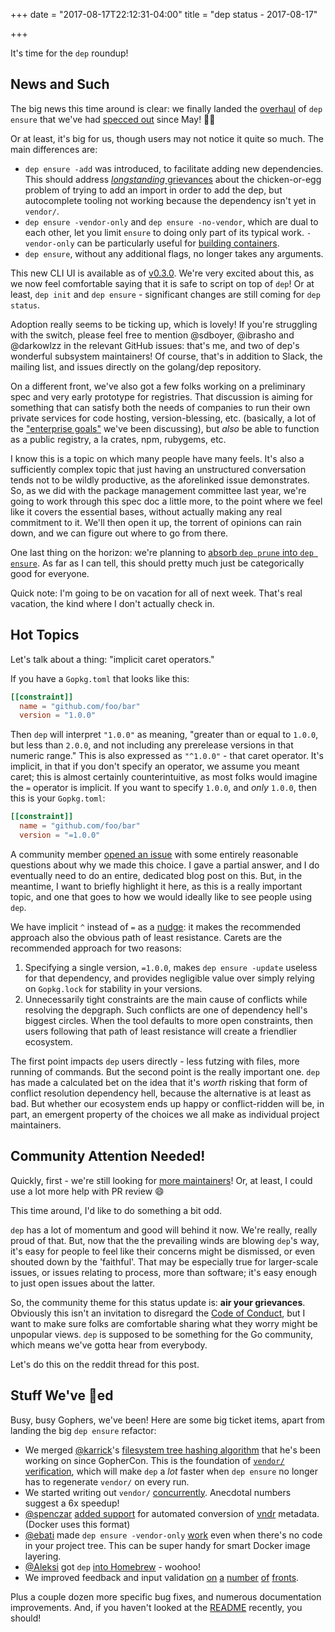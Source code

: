 +++
date = "2017-08-17T22:12:31-04:00"
title = "dep status - 2017-08-17"

+++

It's time for the `dep` roundup!

## News and Such

The big news this time around is clear: we finally landed the [overhaul](https://github.com/golang/dep/pull/489) of `dep ensure` that we've had [specced out](https://github.com/golang/dep/issues/277) since May! 🎉🎉

Or at least, it's big for us, though users may not notice it quite so much. The main differences are:

* `dep ensure -add` was introduced, to facilitate adding new dependencies. This should address [_longstanding_ grievances](https://github.com/golang/dep/issues/303) about the chicken-or-egg problem of trying to add an import in order to add the dep, but autocomplete tooling not working because the dependency isn't yet in `vendor/`.
* `dep ensure -vendor-only` and `dep ensure -no-vendor`, which are dual to each other, let you limit `ensure` to doing only part of its typical work. `-vendor-only` can be particularly useful for [building containers](https://github.com/golang/dep/issues/796).
* `dep ensure`, without any additional flags, no longer takes any arguments.

This new CLI UI is available as of [v0.3.0](https://github.com/golang/dep/releases/tag/v0.3.0). We're very excited about this, as we now feel comfortable saying that it is safe to script on top of `dep`! Or at least, `dep init` and `dep ensure` - significant changes are still coming for `dep status`.

Adoption really seems to be ticking up, which is lovely! If you're struggling with the switch, please feel free to mention @sdboyer, @ibrasho and @darkowlzz in the relevant GitHub issues: that's me, and two of dep's wonderful subsystem maintainers! Of course, that's in addition to Slack, the mailing list, and issues directly on the golang/dep repository.

On a different front, we've also got a few folks working on a preliminary spec and very early prototype for registries. That discussion is aiming for something that can satisfy both the needs of companies to run their own private services for code hosting, version-blessing, etc. (basically, a lot of the ["enterprise goals"](https://github.com/golang/dep/issues/286) we've been discussing), but _also_ be able to function as a public registry, a la crates, npm, rubygems, etc.

I know this is a topic on which many people have many feels. It's also a sufficiently complex topic that just having an unstructured conversation tends not to be wildly productive, as the aforelinked issue demonstrates. So, as we did with the package management committee last year, we're going to work through this spec doc a little more, to the point where we feel like it covers the essential bases, without actually making any real commitment to it. We'll then open it up, the torrent of opinions can rain down, and we can figure out where to go from there.

One last thing on the horizon: we're planning to [absorb `dep prune` into `dep ensure`](https://github.com/golang/dep/issues/944). As far as I can tell, this should pretty much just be categorically good for everyone.

Quick note: I'm going to be on vacation for all of next week. That's real vacation, the kind where I don't actually check in.

## Hot Topics

Let's talk about a thing: "implicit caret operators."

If you have a `Gopkg.toml` that looks like this:

```toml
[[constraint]]
  name = "github.com/foo/bar"
  version = "1.0.0"
```

Then `dep` will interpret `"1.0.0"` as meaning, "greater than or equal to `1.0.0`, but less than `2.0.0`, and not including any prerelease versions in that numeric range." This is also expressed as `"^1.0.0"` - that caret operator. It's implicit, in that if you don't specify an operator, we assume you meant caret; this is almost certainly counterintuitive, as most folks would imagine the `=` operator is implicit. If you want to specify `1.0.0`, and _only_ `1.0.0`, then this is your `Gopkg.toml`:


```toml
[[constraint]]
  name = "github.com/foo/bar"
  version = "=1.0.0"
```

A community member [opened an issue](https://github.com/golang/dep/issues/929) with some entirely reasonable questions about why we made this choice. I gave a partial answer, and I do eventually need to do an entire, dedicated blog post on this. But, in the meantime, I want to briefly highlight it here, as this is a really important topic, and one that goes to how we would ideally like to see people using `dep`.

We have implicit `^` instead of `=` as a [nudge](https://en.wikipedia.org/wiki/Nudge_(book)): it makes the recommended approach also the obvious path of least resistance. Carets are the recommended approach for two reasons:

1. Specifying a single version, `=1.0.0`, makes `dep ensure -update` useless for that dependency, and provides negligible value over simply relying on `Gopkg.lock` for stability in your versions.
2. Unnecessarily tight constraints are the main cause of conflicts while resolving the depgraph. Such conflicts are one of dependency hell's biggest circles. When the tool defaults to more open constraints, then users following that path of least resistance will create a friendlier ecosystem.

The first point impacts `dep` users directly - less futzing with files, more running of commands. But the second point is the really important one. `dep` has made a calculated bet on the idea that it's _worth_ risking that form of conflict resolution dependency hell, because the alternative is at least as bad. But whether our ecosystem ends up happy or conflict-ridden will be, in part, an emergent property of the choices we all make as individual project maintainers.

## Community Attention Needed!

Quickly, first - we're still looking for [more maintainers](https://github.com/golang/dep/issues/629)! Or, at least, I could use a lot more help with PR review 😄

This time around, I'd like to do something a bit odd.

`dep` has a lot of momentum and good will behind it now. We're really, really proud of that. But, now that the the prevailing winds are blowing `dep`'s way, it's easy for people to feel like their concerns might be dismissed, or even shouted down by the 'faithful'. That may be especially true for larger-scale issues, or issues relating to process, more than software; it's easy enough to just open issues about the latter.

So, the community theme for this status update is: **air your grievances**. Obviously this isn't an invitation to disregard the [Code of Conduct](https://golang.org/conduct), but I want to make sure folks are comfortable sharing what they worry might be unpopular views. `dep` is supposed to be something for the Go community, which means we've gotta hear from everybody.

Let's do this on the reddit thread for this post.

## Stuff We've 🚢ed

Busy, busy Gophers, we've been! Here are some big ticket items, apart from landing the big `dep ensure` refactor:

* We merged [@karrick](https://github.com/karrick)'s [filesystem tree hashing algorithm](https://github.com/golang/dep/pull/959) that he's been working on since GopherCon. This is the foundation of [`vendor/` verification](https://github.com/golang/dep/pull/959), which will make `dep` a _lot_ faster when `dep ensure` no longer has to regenerate `vendor/` on every run.
* We started writing out `vendor/` [concurrently](https://github.com/golang/dep/pull/1021). Anecdotal numbers suggest a 6x speedup!
* [@spenczar](https://github.com/spenczar) [added support](https://github.com/golang/dep/pull/978) for automated conversion of [vndr](https://github.com/LK4D4/vndr) metadata. (Docker uses this format)
* [@ebati](https://github.com/ebati) made `dep ensure -vendor-only` [work](https://github.com/golang/dep/pull/954) even when there's no code in your project tree. This can be super handy for smart Docker image layering.
* [@Aleksi](https://github.com/Aleksi) got `dep` [into Homebrew](https://github.com/golang/dep/pull/961) - woohoo!
* We improved feedback and input validation [on](https://github.com/golang/dep/pull/981) [a](https://github.com/golang/dep/pull/958) [number](https://github.com/golang/dep/pull/881) [of](https://github.com/golang/dep/pull/697) [fronts](https://github.com/golang/dep/pull/844).

Plus a couple dozen more specific bug fixes, and numerous documentation improvements. And, if you haven't looked at the [README](https://github.com/golang/dep/blob/master/README.md) recently, you should!